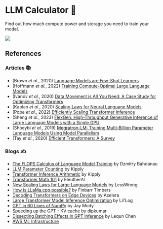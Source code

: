# LLM Calculator 🧮

Find out how much compute power and storage you need to train your model.

<img src="https://media1.giphy.com/media/v1.Y2lkPTc5MGI3NjExaXptNWh3bm54NDZwMDVidXNua2lidGxiZGl5c3VmeWllbmE5NGdueSZlcD12MV9naWZzX3NlYXJjaCZjdD1n/3owzW5c1tPq63MPmWk/200.gif"/>

## References

### Articles 📚

* (Brown *et al.*, 2020) [Language Models are Few-Shot Learners](https://arxiv.org/abs/2005.14165)
* (Hoffmann *et al.*, 2022) [Training Compute-Optimal Large Language Models](https://arxiv.org/abs/2203.15556)
* (Ivanov *et al.*, 2020) [Data Movement is All You Need: A Case Study for Optimizing Transformers](https://arxiv.org/abs/2007.00072)
* (Kaplan *et al.*, 2020) [Scaling Laws for Neural Language Models](https://arxiv.org/abs/2001.08361)
* (Pope *et al.*, 2022) [Efficiently Scaling Transformer Inference](https://arxiv.org/abs/2211.05102)
* (Sheng *et al.*, 2023) [FlexGen: High-Throughput Generative Inference of Large Language Models with a Single GPU](https://arxiv.org/abs/2303.06865)
* (Shoeybi *et al.*, 2019) [Megratron-LM: Training Multi-Billion Parameter Language Models Using Model Parallelism](https://arxiv.org/abs/1909.08053)
* (Tay *et al.*, 2020) [Efficient Transformers: A Survey](https://arxiv.org/abs/2009.06732)

### Blogs ✍️

* [The FLOPS Calculus of Language Model Training](https://medium.com/@dzmitrybahdanau/the-flops-calculus-of-language-model-training-3b19c1f025e4) by Dzmitry Bahdanau
* [LLM Parameter Counting](https://kipp.ly/transformer-param-count/) by Kipply
* [Transformer Inference Arithmetic](https://kipp.ly/transformer-inference-arithmetic/) by Kipply
* [Transformer Math 101](https://blog.eleuther.ai/transformer-math/) by EleutherAI
* [New Scaling Laws for Large Language Models](https://www.lesswrong.com/posts/midXmMb2Xg37F2Kgn/new-scaling-laws-for-large-language-models) by LessWrong
* [How is LLaMa.cpp possible?](https://finbarr.ca/how-is-llama-cpp-possible/) by Finbarr Timbers
* [Decoding Transformers on Edge Devices](https://www.axelera.ai/decoding-transformers-on-edge-devices/) by Axelera
* [Large Transformer Model Inference Optimization](https://lilianweng.github.io/posts/2023-01-10-inference-optimization/) by Lil'Log
* [GPT in 60 Lines of NumPy](https://jaykmody.com/blog/gpt-from-scratch/) by Jay Mody
* [Speeding up the GPT - KV cache](https://www.dipkumar.dev/becoming-the-unbeatable/posts/gpt-kvcache/) by dipkumar
* [Dissecting Batching Effects in GPT Inference](https://le.qun.ch/en/blog/2023/05/13/transformer-batching/) by Lequn Chen
* [AWS ML Infrastructure](https://aws.amazon.com/machine-learning/infrastructure/)